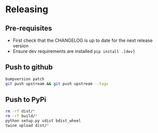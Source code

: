 # Releasing

## Pre-requisites

- First check that the CHANGELOG is up to date for the next release version
- Ensure dev requirements are installed `pip install .[dev]`

## Push to github

```bash
bumpversion patch
git push upstream && git push upstream --tags
```

## Push to PyPi

```bash
rm -rf dist/*
rm -rf build/*
python setup.py sdist bdist_wheel
twine upload dist/*
```
